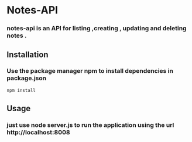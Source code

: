 # Notes-API 
### notes-api is an API for listing  ,creating , updating and deleting notes . 

## Installation
### Use the package manager npm to install dependencies in package.json
```bash
npm install
```
## Usage
### just use node server.js to run the application using the url http://localhost:8008
